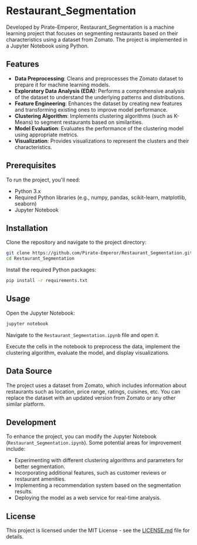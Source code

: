 # Restaurant_Segmentation

Developed by Pirate-Emperor, Restaurant_Segmentation is a machine learning project that focuses on segmenting restaurants based on their characteristics using a dataset from Zomato. The project is implemented in a Jupyter Notebook using Python.

## Features

- **Data Preprocessing**: Cleans and preprocesses the Zomato dataset to prepare it for machine learning models.
- **Exploratory Data Analysis (EDA)**: Performs a comprehensive analysis of the dataset to understand the underlying patterns and distributions.
- **Feature Engineering**: Enhances the dataset by creating new features and transforming existing ones to improve model performance.
- **Clustering Algorithm**: Implements clustering algorithms (such as K-Means) to segment restaurants based on similarities.
- **Model Evaluation**: Evaluates the performance of the clustering model using appropriate metrics.
- **Visualization**: Provides visualizations to represent the clusters and their characteristics.

## Prerequisites

To run the project, you'll need:

- Python 3.x
- Required Python libraries (e.g., numpy, pandas, scikit-learn, matplotlib, seaborn)
- Jupyter Notebook

## Installation

Clone the repository and navigate to the project directory:

```bash
git clone https://github.com/Pirate-Emperor/Restaurant_Segmentation.git
cd Restaurant_Segmentation
```

Install the required Python packages:

```bash
pip install -r requirements.txt
```

## Usage

Open the Jupyter Notebook:

```bash
jupyter notebook
```

Navigate to the `Restaurant_Segmentation.ipynb` file and open it.

Execute the cells in the notebook to preprocess the data, implement the clustering algorithm, evaluate the model, and display visualizations.

## Data Source

The project uses a dataset from Zomato, which includes information about restaurants such as location, price range, ratings, cuisines, etc. You can replace the dataset with an updated version from Zomato or any other similar platform.

## Development

To enhance the project, you can modify the Jupyter Notebook (`Restaurant_Segmentation.ipynb`). Some potential areas for improvement include:

- Experimenting with different clustering algorithms and parameters for better segmentation.
- Incorporating additional features, such as customer reviews or restaurant amenities.
- Implementing a recommendation system based on the segmentation results.
- Deploying the model as a web service for real-time analysis.

## License

This project is licensed under the MIT License - see the [LICENSE.md](LICENSE.md) file for details.
